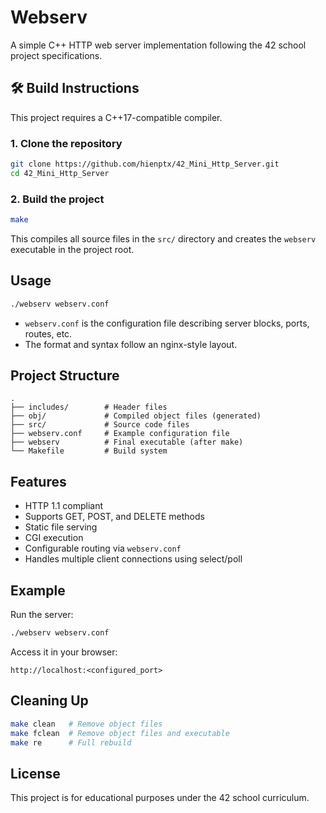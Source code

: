 # Webserv

A simple C++ HTTP web server implementation following the 42 school project specifications.

## 🛠️ Build Instructions

This project requires a C++17-compatible compiler.

### 1. Clone the repository

```bash
git clone https://github.com/hienptx/42_Mini_Http_Server.git
cd 42_Mini_Http_Server
```

### 2. Build the project

```bash
make
```

This compiles all source files in the `src/` directory and creates the `webserv` executable in the project root.

## Usage

```bash
./webserv webserv.conf
```

* `webserv.conf` is the configuration file describing server blocks, ports, routes, etc.
* The format and syntax follow an nginx-style layout.

## Project Structure

```
.
├── includes/        # Header files
├── obj/             # Compiled object files (generated)
├── src/             # Source code files
├── webserv.conf     # Example configuration file
├── webserv          # Final executable (after make)
└── Makefile         # Build system
```

## Features

* HTTP 1.1 compliant
* Supports GET, POST, and DELETE methods
* Static file serving
* CGI execution
* Configurable routing via `webserv.conf`
* Handles multiple client connections using select/poll

## Example

Run the server:

```bash
./webserv webserv.conf
```

Access it in your browser:

```
http://localhost:<configured_port>
```

## Cleaning Up

```bash
make clean   # Remove object files
make fclean  # Remove object files and executable
make re      # Full rebuild
```

## License

This project is for educational purposes under the 42 school curriculum.
